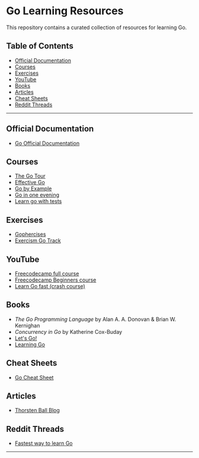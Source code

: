 # Go Learning Resources

This repository contains a curated collection of resources for learning Go. 

## Table of Contents

- [Official Documentation](#official-documentation)
- [Courses](#courses)
- [Exercises](#exercises)
- [YouTube](#youtube)
- [Books](#books)
- [Articles](#articles)
- [Cheat Sheets](#cheat-sheets)
- [Reddit Threads](#reddit-threads)

---

## Official Documentation

- [Go Official Documentation](https://golang.org/doc/)

## Courses

- [The Go Tour](https://tour.golang.org/)
- [Effective Go](https://go.dev/doc/effective_go)
- [Go by Example](https://gobyexample.com/)
- [Go in one evening](https://threedots.tech/go-in-one-evening/)
- [Learn go with tests](https://quii.gitbook.io/learn-go-with-tests/go-fundamentals/hello-world)
  
## Exercises

- [Gophercises](https://gophercises.com/)
- [Exercism Go Track](https://exercism.org/tracks/go)

## YouTube

- [Freecodecamp full course](https://www.youtube.com/watch?v=un6ZyFkqFKo&ab_channel=freeCodeCamp.org)
- [Freecodecamp Beginners course](https://www.youtube.com/watch?v=akosxcqJorU&t=129s&ab_channel=freeCodeCamp.org)
- [Learn Go fast (crash course)](https://www.youtube.com/watch?v=8uiZC0l4Ajw&t=158s&ab_channel=AlexMux)

## Books

- *The Go Programming Language* by Alan A. A. Donovan & Brian W. Kernighan
- *Concurrency in Go* by Katherine Cox-Buday
- [Let's Go!](https://lets-go.alexedwards.net/)
- [Learning Go](https://www.amazon.ca/Learning-Go-Idiomatic-Real-World-Programming/dp/1492077216)

## Cheat Sheets

- [Go Cheat Sheet](https://devhints.io/go)

## Articles
- [Thorsten Ball Blog](https://thorstenball.com/books/)


## Reddit Threads
- [Fastest way to learn Go](https://www.reddit.com/r/golang/comments/1465pwq/fastest_way_to_learn_golang/)
---

